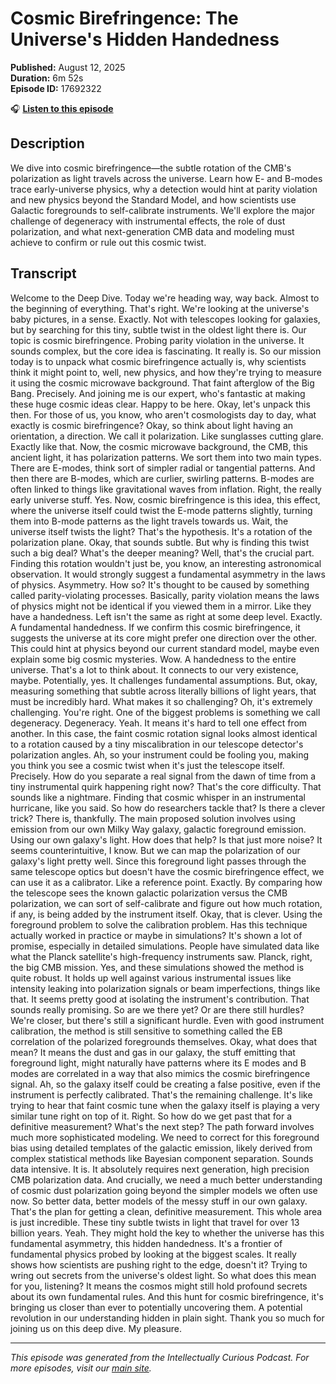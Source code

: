 # Cosmic Birefringence: The Universe's Hidden Handedness

**Published:** August 12, 2025  
**Duration:** 6m 52s  
**Episode ID:** 17692322

🎧 **[Listen to this episode](https://intellectuallycurious.buzzsprout.com/2529712/episodes/17692322-cosmic-birefringence-the-universe's-hidden-handedness)**

## Description

We dive into cosmic birefringence—the subtle rotation of the CMB's polarization as light travels across the universe. Learn how E- and B-modes trace early-universe physics, why a detection would hint at parity violation and new physics beyond the Standard Model, and how scientists use Galactic foregrounds to self-calibrate instruments. We'll explore the major challenge of degeneracy with instrumental effects, the role of dust polarization, and what next-generation CMB data and modeling must achieve to confirm or rule out this cosmic twist.

## Transcript

Welcome to the Deep Dive. Today we're heading way, way back. Almost to the beginning of everything. That's right. We're looking at the universe's baby pictures, in a sense. Exactly. Not with telescopes looking for galaxies, but by searching for this tiny, subtle twist in the oldest light there is. Our topic is cosmic birefringence. Probing parity violation in the universe. It sounds complex, but the core idea is fascinating. It really is. So our mission today is to unpack what cosmic birefringence actually is, why scientists think it might point to, well, new physics, and how they're trying to measure it using the cosmic microwave background. That faint afterglow of the Big Bang. Precisely. And joining me is our expert, who's fantastic at making these huge cosmic ideas clear. Happy to be here. Okay, let's unpack this then. For those of us, you know, who aren't cosmologists day to day, what exactly is cosmic birefringence? Okay, so think about light having an orientation, a direction. We call it polarization. Like sunglasses cutting glare. Exactly like that. Now, the cosmic microwave background, the CMB, this ancient light, it has polarization patterns. We sort them into two main types. There are E-modes, think sort of simpler radial or tangential patterns. And then there are B-modes, which are curlier, swirling patterns. B-modes are often linked to things like gravitational waves from inflation. Right, the really early universe stuff. Yes. Now, cosmic birefringence is this idea, this effect, where the universe itself could twist the E-mode patterns slightly, turning them into B-mode patterns as the light travels towards us. Wait, the universe itself twists the light? That's the hypothesis. It's a rotation of the polarization plane. Okay, that sounds subtle. But why is finding this twist such a big deal? What's the deeper meaning? Well, that's the crucial part. Finding this rotation wouldn't just be, you know, an interesting astronomical observation. It would strongly suggest a fundamental asymmetry in the laws of physics. Asymmetry. How so? It's thought to be caused by something called parity-violating processes. Basically, parity violation means the laws of physics might not be identical if you viewed them in a mirror. Like they have a handedness. Left isn't the same as right at some deep level. Exactly. A fundamental handedness. If we confirm this cosmic birefringence, it suggests the universe at its core might prefer one direction over the other. This could hint at physics beyond our current standard model, maybe even explain some big cosmic mysteries. Wow. A handedness to the entire universe. That's a lot to think about. It connects to our very existence, maybe. Potentially, yes. It challenges fundamental assumptions. But, okay, measuring something that subtle across literally billions of light years, that must be incredibly hard. What makes it so challenging? Oh, it's extremely challenging. You're right. One of the biggest problems is something we call degeneracy. Degeneracy. Yeah. It means it's hard to tell one effect from another. In this case, the faint cosmic rotation signal looks almost identical to a rotation caused by a tiny miscalibration in our telescope detector's polarization angles. Ah, so your instrument could be fooling you, making you think you see a cosmic twist when it's just the telescope itself. Precisely. How do you separate a real signal from the dawn of time from a tiny instrumental quirk happening right now? That's the core difficulty. That sounds like a nightmare. Finding that cosmic whisper in an instrumental hurricane, like you said. So how do researchers tackle that? Is there a clever trick? There is, thankfully. The main proposed solution involves using emission from our own Milky Way galaxy, galactic foreground emission. Using our own galaxy's light. How does that help? Is that just more noise? It seems counterintuitive, I know. But we can map the polarization of our galaxy's light pretty well. Since this foreground light passes through the same telescope optics but doesn't have the cosmic birefringence effect, we can use it as a calibrator. Like a reference point. Exactly. By comparing how the telescope sees the known galactic polarization versus the CMB polarization, we can sort of self-calibrate and figure out how much rotation, if any, is being added by the instrument itself. Okay, that is clever. Using the foreground problem to solve the calibration problem. Has this technique actually worked in practice or maybe in simulations? It's shown a lot of promise, especially in detailed simulations. People have simulated data like what the Planck satellite's high-frequency instruments saw. Planck, right, the big CMB mission. Yes, and these simulations showed the method is quite robust. It holds up well against various instrumental issues like intensity leaking into polarization signals or beam imperfections, things like that. It seems pretty good at isolating the instrument's contribution. That sounds really promising. So are we there yet? Or are there still hurdles? We're closer, but there's still a significant hurdle. Even with good instrument calibration, the method is still sensitive to something called the EB correlation of the polarized foregrounds themselves. Okay, what does that mean? It means the dust and gas in our galaxy, the stuff emitting that foreground light, might naturally have patterns where its E modes and B modes are correlated in a way that also mimics the cosmic birefringence signal. Ah, so the galaxy itself could be creating a false positive, even if the instrument is perfectly calibrated. That's the remaining challenge. It's like trying to hear that faint cosmic tune when the galaxy itself is playing a very similar tune right on top of it. Right. So how do we get past that for a definitive measurement? What's the next step? The path forward involves much more sophisticated modeling. We need to correct for this foreground bias using detailed templates of the galactic emission, likely derived from complex statistical methods like Bayesian component separation. Sounds data intensive. It is. It absolutely requires next generation, high precision CMB polarization data. And crucially, we need a much better understanding of cosmic dust polarization going beyond the simpler models we often use now. So better data, better models of the messy stuff in our own galaxy. That's the plan for getting a clean, definitive measurement. This whole area is just incredible. These tiny subtle twists in light that travel for over 13 billion years. Yeah. They might hold the key to whether the universe has this fundamental asymmetry, this hidden handedness. It's a frontier of fundamental physics probed by looking at the biggest scales. It really shows how scientists are pushing right to the edge, doesn't it? Trying to wring out secrets from the universe's oldest light. So what does this mean for you, listening? It means the cosmos might still hold profound secrets about its own fundamental rules. And this hunt for cosmic birefringence, it's bringing us closer than ever to potentially uncovering them. A potential revolution in our understanding hidden in plain sight. Thank you so much for joining us on this deep dive. My pleasure.

---
*This episode was generated from the Intellectually Curious Podcast. For more episodes, visit our [main site](https://intellectuallycurious.buzzsprout.com).*
